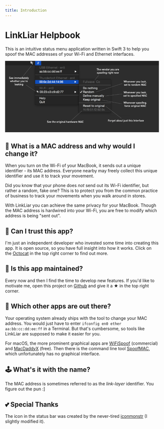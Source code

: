 ```yaml
---
title: Introduction
---
```


# LinkLiar Helpbook

This is an intuitive status menu application written in Swift 3 to help you spoof the MAC addresses of your Wi-Fi and Ethernet interfaces.

![](screenshot_1.1.1.png)

## 📱 What is a MAC address and why would I change it?

When you turn on the Wi-Fi of your MacBook, it sends out a unique identifier - its MAC address.
Everyone nearby may freely collect this unique identifier and use it to track your movement.

Did you know that your phone does *not* send out its Wi-Fi identifier, but rather a random, fake one?
This is to protect you from the common practice of business to track your movements when you walk around in stores.

With LinkLiar you can achieve the same privacy for your MacBook.
Though the MAC address is hardwired into your Wi-Fi, you are free to modify which address is being "sent out".

## 🐷 Can I trust this app?

I'm just an independent developer who invested some time into creating this app.
It is open source, so you have full insight into how it works.
Click on the [Octocat](https://github.com/halo/LinkLiar) in the top right corner to find out more.

## 🔩 Is this app maintained?

Every now and then I find the time to develop new features.
If you'd like to motivate me, open this project on [Github](https://github.com/halo/LinkLiar)
and give it a ★ in the top right corner.

## 🔦 Which other apps are out there?

Your operating system already ships with the tool to change your MAC address.
You would just have to enter `ifconfig en0 ether aa:bb:cc:dd:ee:ff` in a Terminal.
But that's cumbersome, so tools like LinkLiar are supposed to make it easier for you.

For macOS, the more prominent graphical apps are [WiFiSpoof](https://wifispoof.com) (commercial)
and [MacDaddyX](http://www.deepthought.ws/software/software-osx-macdaddyx/) (free).
Then there is the command line tool [SpoofMAC](https://feross.org/spoofmac/),
which unfortunately has no graphical interface.

## 🕹 What's it with the name?

The MAC address is sometimes referred to as the *link-layer* identifier. You figure out the pun :]

## 💕 Special Thanks

The icon in the status bar was created by the never-tired
[iconmonstr](https://iconmonstr.com/about) (I slightly modified it).
